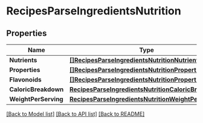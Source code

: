 # RecipesParseIngredientsNutrition

## Properties

Name | Type | Description | Notes
------------ | ------------- | ------------- | -------------
**Nutrients** | [**[]RecipesParseIngredientsNutritionNutrients**](_recipes_parseIngredients_nutrition_nutrients.md) |  | 
**Properties** | [**[]RecipesParseIngredientsNutritionProperties**](_recipes_parseIngredients_nutrition_properties.md) |  | 
**Flavonoids** | [**[]RecipesParseIngredientsNutritionProperties**](_recipes_parseIngredients_nutrition_properties.md) |  | 
**CaloricBreakdown** | [**RecipesParseIngredientsNutritionCaloricBreakdown**](_recipes_parseIngredients_nutrition_caloricBreakdown.md) |  | 
**WeightPerServing** | [**RecipesParseIngredientsNutritionWeightPerServing**](_recipes_parseIngredients_nutrition_weightPerServing.md) |  | 

[[Back to Model list]](../README.md#documentation-for-models) [[Back to API list]](../README.md#documentation-for-api-endpoints) [[Back to README]](../README.md)



